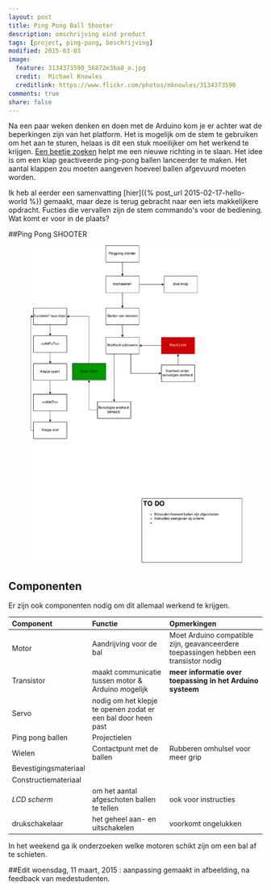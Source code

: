 ```yaml
---
layout: post
title: Ping Pong Ball Shooter
description: omschrijving eind product
tags: [project, ping-pong, beschrijving]
modified: 2015-03-03
image:
  feature: 3134373590_56872e3ba8_o.jpg
  credit:  Michael Knowles
  creditlink: https://www.flickr.com/photos/mknowles/3134373590
comments: true
share: false
---
```


Na een paar weken denken en doen met de Arduino kom je er achter wat de beperkingen zijn van het platform. Het is mogelijk om de stem te gebruiken om het aan te sturen, helaas is dit een stuk moeilijker om het werkend te krijgen. [Een beetje zoeken](http://arduinoinaustralia.blogspot.nl/2012/09/diy-ping-pong-ball-launcher-with-arduino.html) helpt me een nieuwe richting in te slaan. Het idee is om een klap geactiveerde ping-pong ballen lanceerder te maken. Het aantal klappen zou moeten aangeven hoeveel ballen afgevuurd moeten worden.

Ik heb al eerder een samenvatting [hier]({% post_url 2015-02-17-hello-world %}) gemaakt, maar deze is terug gebracht naar een iets makkelijkere opdracht. Fucties die vervallen zijn de stem commando's voor de bediening. Wat komt er voor in de plaats?

<!--more-->

##Ping Pong SHOOTER

<figure>
    <img src="/images/ping-pong.png" alt="flowchart hoe het uiteindelijk moet werken">
</figure>


## Componenten
Er zijn ook componenten nodig om dit allemaal werkend te krijgen. 

| Component | Functie | Opmerkingen |
|:----------|:--------|:------------|
| Motor | Aandrijving voor de bal | Moet Arduino compatible zijn, geavanceerdere toepassingen hebben een transistor nodig |
| Transistor | maakt communicatie tussen motor & Arduino mogelijk | **meer informatie over toepassing in het Arduino systeem** |
| Servo | nodig om het klepje te openen zodat er een bal door heen past |  |
| Ping pong ballen | Projectielen |  |
| Wielen | Contactpunt met de ballen | Rubberen omhulsel voor meer grip |
| Bevestigingsmateriaal | |
| Constructiemateriaal | |
| _LCD scherm_ | om het aantal afgeschoten ballen te tellen | ook voor instructies |
| drukschakelaar | het geheel aan- en uitschakelen | voorkomt ongelukken |

In het weekend ga ik onderzoeken welke motoren schikt zijn om een bal af te schieten.

##Edit
woensdag, 11 maart, 2015  :  aanpassing gemaakt in afbeelding, na feedback van medestudenten.
